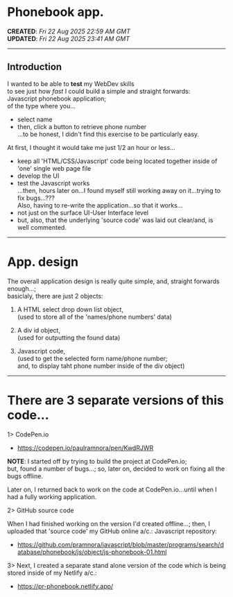 # Phonebook app.

**CREATED**: *Fri 22 Aug 2025 22:59 AM GMT*  
**UPDATED**: *Fri 22 Aug 2025 23:41 AM GMT*  

-----

## Introduction

I wanted to be able to **test** my WebDev skills  
to see just how *fast* I could build a simple and straight forwards:  
Javascript phonebook application;  
of the type where you...  
- select name  
- then, click a button to retrieve phone number  
...to be honest, I didn't find this exercise to be particularly easy.  

At first, I thought it would take me just 1/2 an hour or less...  
- keep all 'HTML/CSS/Javascript' code being located together inside of 'one' single web page file    
- develop the UI    
- test the Javascript works  
...then, hours later on...I found myself still working away on it...trying to fix bugs...???    
Also, having to re-write the application...so that it works...  
- not just on the surface UI-User Interface level  
- but, also, that the underlying 'source code' was laid out clear/and, is well commented.  
 

-----

# App. design  
 
The overall application design is really quite simple, and, straight forwards enough...;    
basiclaly, there are just 2 objects:  

1. A HTML select drop down list object,    
   (used to store all of the 'names/phone numbers' data)    
       
2. A div id object,  
   (used for outputting the found data)  

3. Javascript code,    
   (used to get the selected form name/phone number;  
   and, to display taht phone number inside of the div object)  

-----

# There are 3 separate versions of this code...

1> CodePen.io

- https://codepen.io/paulramnora/pen/KwdRJWR

**NOTE**: I started off by trying to build the project at CodePen.io;   
but, found a number of bugs...; so, later on, decided to work on fixing all the bugs offline. 

Later on, I returned back to work on the code at CodePen.io...until when I had a fully working application.  

2> GitHub source code  

When I had finished working on the version I'd created offline...; 
then, I uploaded that 'source code' my GitHub online a/c.: Javascript repository:

- [https://github.com/pramnora/javascript/blob/master/programs/search/database/phonebook/js/object/js-phonebook-01.html
](https://github.com/pramnora/javascript/blob/master/programs/search/database/phonebook/html/select/js-phonebook-app-a.html)

3> Next, I created a separate stand alone version of the code which is being stored inside of my Netlify a/c.:

- https://pr-phonebook.netlify.app/
  
  

    

